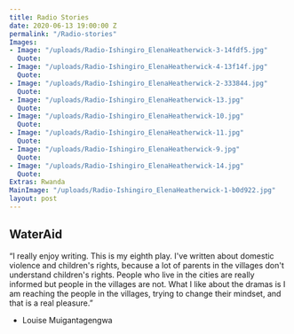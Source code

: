 ```yaml
---
title: Radio Stories
date: 2020-06-13 19:00:00 Z
permalink: "/Radio-stories"
Images:
- Image: "/uploads/Radio-Ishingiro_ElenaHeatherwick-3-14fdf5.jpg"
  Quote: 
- Image: "/uploads/Radio-Ishingiro_ElenaHeatherwick-4-13f14f.jpg"
  Quote: 
- Image: "/uploads/Radio-Ishingiro_ElenaHeatherwick-2-333844.jpg"
  Quote: 
- Image: "/uploads/Radio-Ishingiro_ElenaHeatherwick-13.jpg"
  Quote: 
- Image: "/uploads/Radio-Ishingiro_ElenaHeatherwick-10.jpg"
  Quote: 
- Image: "/uploads/Radio-Ishingiro_ElenaHeatherwick-11.jpg"
  Quote: 
- Image: "/uploads/Radio-Ishingiro_ElenaHeatherwick-9.jpg"
  Quote: 
- Image: "/uploads/Radio-Ishingiro_ElenaHeatherwick-14.jpg"
  Quote: 
Extras: Rwanda
MainImage: "/uploads/Radio-Ishingiro_ElenaHeatherwick-1-b0d922.jpg"
layout: post
---
```


## WaterAid

“I really enjoy writing. This is my eighth play. I've written about domestic violence and children's rights, because a lot of parents in the villages don't understand children's rights. People who live in the cities are really informed but people in the villages are not. What I like about the dramas is I am reaching the people in the villages, trying to change their mindset, and that is a real pleasure.”

* Louise Muigantagengwa